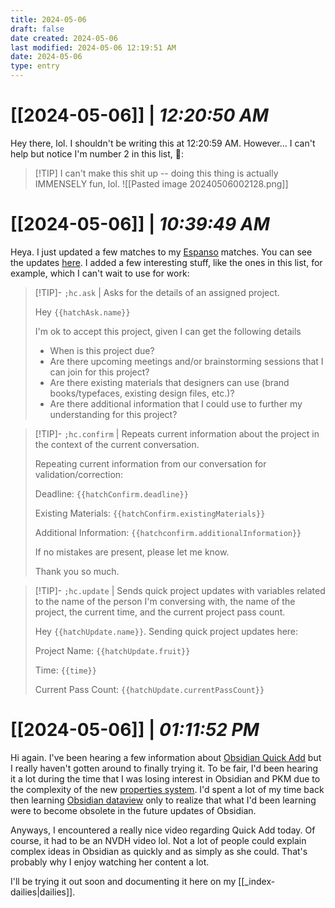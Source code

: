 ```yaml
---
title: 2024-05-06
draft: false
date created: 2024-05-06
last modified: 2024-05-06 12:19:51 AM
date: 2024-05-06
type: entry
---
```


# **[[2024-05-06]]** | *12:20:50 AM*

Hey there, lol. I shouldn't be writing this at 12:20:59 AM. However... I can't help but notice I'm number 2 in this list, 🤣:

>[!TIP] I can't make this shit up -- doing this thing is actually IMMENSELY fun, lol.
![[Pasted image 20240506002128.png]]

# **[[2024-05-06]]** | *10:39:49 AM*

Heya. I just updated a few matches to my [Espanso](https://espanso.org/) matches. You can see the updates [here](https://github.com/TheIanAquino/my-espanso/tree/master). I added a few interesting stuff, like the ones in this list, for example, which I can't wait to use for work:

>[!TIP]- `;hc.ask` | Asks for the details of an assigned project.
>
>Hey ``{{hatchAsk.name}}`` 
>
>I'm ok to accept this project, given I can get the following details
>
>- When is this project due?
>- Are there upcoming meetings and/or brainstorming sessions that I can join for this project?
>- Are there existing materials that designers can use (brand books/typefaces, existing design files, etc.)?
>- Are there additional information that I could use to further my understanding for this project?

>[!TIP]- `;hc.confirm` | Repeats current information about the project in the context of the current conversation.
>
>Repeating current information from our conversation for validation/correction:
>
>Deadline: 
`{{hatchConfirm.deadline}}`
>
>Existing Materials: 
`{{hatchConfirm.existingMaterials}}`
>
>Additional Information: 
`{{hatchconfirm.additionalInformation}}`
>
>If no mistakes are present, please let me know. 
>
>Thank you so much.

>[!TIP]- `;hc.update` | Sends quick project updates with variables related to the name of the person I'm conversing with, the name of the project, the current time, and the current project pass count. 
>
>Hey `{{hatchUpdate.name}}`. Sending quick project updates here:
>
>Project Name: `{{hatchUpdate.fruit}}`
>
>Time: `{{time}}`
>
>Current Pass Count: `{{hatchUpdate.currentPassCount}}`

# **[[2024-05-06]]** | *01:11:52 PM*

Hi again. I've been hearing a few information about [Obsidian Quick Add](https://www.youtube.com/watch?v=LrQVQ37y6IU) but I really haven't gotten around to finally trying it. To be fair, I'd been hearing it a lot during the time that I was losing interest in Obsidian and PKM due to the complexity of the new [properties system](https://forum.obsidian.md/t/obsidian-properties-best-practices-and-why/63891). I'd spent a lot of my time back then learning [Obsidian dataview](https://www.youtube.com/watch?v=JTObSymEvWA&pp=ygURb2JzaWRpYW4gZGF0YXZpZXc%3D) only to realize that what I'd been learning were to become obsolete in the future updates of Obsidian.

Anyways, I encountered a really nice video regarding Quick Add today. Of course, it had to be an NVDH video lol. Not a lot of people could explain complex ideas in Obsidian as quickly and as simply as she could. That's probably why I enjoy watching her content a lot.

I'll be trying it out soon and documenting it here on my [[_index-dailies|dailies]].